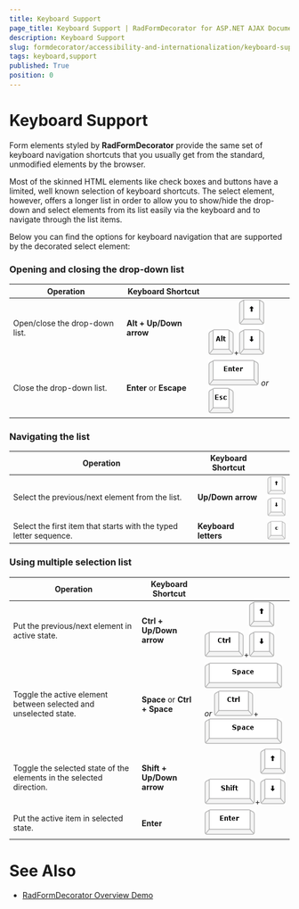```yaml
---
title: Keyboard Support
page_title: Keyboard Support | RadFormDecorator for ASP.NET AJAX Documentation
description: Keyboard Support
slug: formdecorator/accessibility-and-internationalization/keyboard-support
tags: keyboard,support
published: True
position: 0
---
```


# Keyboard Support

Form elements styled by **RadFormDecorator** provide the same set of keyboard navigation shortcuts that you usually get from the standard, unmodified elements by the browser.

Most of the skinned HTML elements like check boxes and buttons have a limited, well known selection of keyboard shortcuts. The select element, however, offers a longer list in order to allow you to show/hide the drop-down and select elements from its list easily via the keyboard and to navigate through the list items.

Below you can find the options for keyboard navigation that are supported by the decorated select element:

### Opening and closing the drop-down list

| Operation | Keyboard Shortcut |  |
| ------ | ------ | ------ |
|Open/close the drop-down list.| **Alt + Up/Down arrow** |![radformdecorator-alt](images/radformdecorator-alt.png)+![radformdecorator-up-down](images/radformdecorator-up-down.png)|
|Close the drop-down list.| **Enter** or **Escape** |![radformdecorator-enter](images/radformdecorator-enter.png) *or* ![radformdecorator-esc](images/radformdecorator-esc.png) |

### Navigating the list

| Operation | Keyboard Shortcut |  |
| ------ | ------ | ------ |
|Select the previous/next element from the list.| **Up/Down arrow** |![radformdecorator-up-down](images/radformdecorator-up-down.png)|
|Select the first item that starts with the typed letter sequence.| **Keyboard letters** |![radformdecorator-letter](images/radformdecorator-letter.png)|

### Using multiple selection list

| Operation | Keyboard Shortcut |  |
| ------ | ------ | ------ |
|Put the previous/next element in active state.| **Ctrl + Up/Down arrow** |![radformdecorator-ctrl](images/radformdecorator-ctrl.png)+![radformdecorator-up-down](images/radformdecorator-up-down.png)|
|Toggle the active element between selected and unselected state.| **Space** or **Ctrl + Space** | ![radformdecorator-space](images/radformdecorator-space.png)*or* ![radformdecorator-ctrl](images/radformdecorator-ctrl.png)+![radformdecorator-space](images/radformdecorator-space.png)|
|Toggle the selected state of the elements in the selected direction.| **Shift + Up/Down arrow** |![radformdecorator-shift](images/radformdecorator-shift.png)+![radformdecorator-up-down](images/radformdecorator-up-down.png)|
|Put the active item in selected state.| **Enter** |![radformdecorator-enter](images/radformdecorator-enter.png)|

# See Also

 * [RadFormDecorator Overview Demo](http://demos.telerik.com/aspnet-ajax/formdecorator/examples/overview/defaultcs.aspx)

